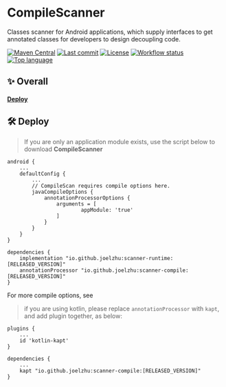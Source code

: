 # CompileScanner
Classes scanner for Android applications, which supply interfaces to get annotated classes for developers to design decoupling code.

[![Maven Central](https://img.shields.io/maven-central/v/io.github.joelzhu/scanner-runtime?color=blue&label=version)](https://github.com/JoelZhu/CompileScanner/releases/latest)
[![Last commit](https://img.shields.io/github/last-commit/JoelZhu/CompileScanner?color=pink)]()
[![License](https://img.shields.io/github/license/JoelZhu/CompileScanner)]()
[![Workflow status](https://img.shields.io/github/actions/workflow/status/JoelZhu/CompileScanner/android.yml?branch=main)](https://github.com/JoelZhu/CompileScanner)
[![Top language](https://img.shields.io/github/languages/top/JoelZhu/CompileScanner?color=orange)](https://github.com/JoelZhu/CompileScanner)

## ✨ Overall
<h4>
  <a href="https://github.com/JoelZhu/CompileScanner/README.md#Deploy">Deploy</a>
</h4>

## 🛠️ Deploy
> If you are only an application module exists, use the script below to download **CompileScanner**
```
android {
    ...
    defaultConfig {
        ...
        // CompileScan requires compile options here.
        javaCompileOptions {
            annotationProcessorOptions {
                arguments = [
                        appModule: 'true'
                ]
            }
        }
    }
}

dependencies {
    implementation "io.github.joelzhu:scanner-runtime:[RELEASED_VERSION]"
    annotationProcessor "io.github.joelzhu:scanner-compile:[RELEASED_VERSION]"
}
```
For more compile options, see 
> if you are using kotlin, please replace ```annotationProcessor``` with ```kapt```, and add plugin together, as below:
```
plugins {
    ...
    id 'kotlin-kapt'
}

dependencies {
    ...
    kapt "io.github.joelzhu:scanner-compile:[RELEASED_VERSION]"
}
```
